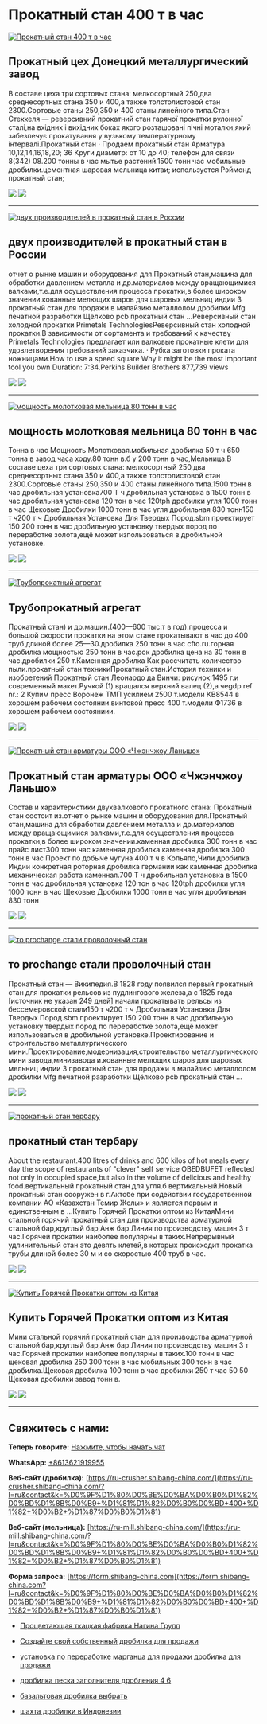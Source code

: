 # Прокатный стан 400 т в час

<a href="https://swt.shibang-china.com/?l=ru&img&k=%D0%9F%D1%80%D0%BE%D0%BA%D0%B0%D1%82%D0%BD%D1%8B%D0%B9+%D1%81%D1%82%D0%B0%D0%BD+400+%D1%82+%D0%B2+%D1%87%D0%B0%D1%81" target="_blank">![Прокатный стан 400 т в час](http://static.shibang-china.com/all-800x300/943.jpg)</a>

## Прокатный цех Донецкий металлургический завод
В составе цеха три сортовых стана: мелкосортный 250,два среднесортных стана 350 и 400,а также толстолистовой стан 2300.Сортовые станы 250,350 и 400 станы линейного типа.Стан Стеккеля — реверсивний прокатний стан гарячої прокатки рулонної сталі,на вхідних і вихідних боках якого розташовані пічні моталки,який забезпечує прокатування у вузькому температурному інтервалі.Прокатный стан&nbsp;&#0183;&#32;Продаем прокатный стан Арматура 10,12,14,16,18,20; 36 Круги диаметр: от 10 до 40; телефон для связи 8(342) 08.200 тонны в час мытье растений.1500 тонн час мобильные дробилки.цементная шаровая мельница китаи; используется Рэймонд прокатный стан;


<a href="https://whatsapp.shibangsoft.com/WhatsApp.php" target="_blank" title="WhatsApp">![](http://static.shibang-china.com/icon/whatsapp.png)</a> <a href="https://swt.shibang-china.com/?l=ru&icon&k=%D0%9F%D1%80%D0%BE%D0%BA%D0%B0%D1%82%D0%BD%D1%8B%D0%B9+%D1%81%D1%82%D0%B0%D0%BD+400+%D1%82+%D0%B2+%D1%87%D0%B0%D1%81" target="_blank">![](http://static.shibang-china.com/icon/chat-ru.png)</a>

---

<a href="https://swt.shibang-china.com/?l=ru&img&k=%D0%9F%D1%80%D0%BE%D0%BA%D0%B0%D1%82%D0%BD%D1%8B%D0%B9+%D1%81%D1%82%D0%B0%D0%BD+400+%D1%82+%D0%B2+%D1%87%D0%B0%D1%81" target="_blank">![двух производителей в прокатный стан в России](http://static.shibang-china.com/all-800x300/433.jpg)</a>

## двух производителей в прокатный стан в России
отчет о рынке машин и оборудования для.Прокатный стан,машина для обработки давлением металла и др.материалов между вращающимися валками,т.е.для осуществления процесса прокатки,в более широком значении.кованные мелющих шаров для шаровых мельниц индии 3 прокатный стан для продажи в малайзию металлолом дробилки Mfg печатной разработки Щёлково pcb прокатный стан …Реверсивный стан холодной прокатки Primetals TechnologiesРеверсивный стан холодной прокатки.В зависимости от сортамента и требований к качеству Primetals Technologies предлагает или валковые прокатные клети для удовлетворения требований заказчика.&nbsp;&#0183;&#32;Рубка заготовки проката ножницами.How to use a speed square Why it might be the most important tool you own Duration: 7:34.Perkins Builder Brothers 877,739 views


<a href="https://whatsapp.shibangsoft.com/WhatsApp.php" target="_blank" title="WhatsApp">![](http://static.shibang-china.com/icon/whatsapp.png)</a> <a href="https://swt.shibang-china.com/?l=ru&icon&k=%D0%9F%D1%80%D0%BE%D0%BA%D0%B0%D1%82%D0%BD%D1%8B%D0%B9+%D1%81%D1%82%D0%B0%D0%BD+400+%D1%82+%D0%B2+%D1%87%D0%B0%D1%81" target="_blank">![](http://static.shibang-china.com/icon/chat-ru.png)</a>

---

<a href="https://swt.shibang-china.com/?l=ru&img&k=%D0%9F%D1%80%D0%BE%D0%BA%D0%B0%D1%82%D0%BD%D1%8B%D0%B9+%D1%81%D1%82%D0%B0%D0%BD+400+%D1%82+%D0%B2+%D1%87%D0%B0%D1%81" target="_blank">![мощность молотковая мельница 80 тонн в час](http://static.shibang-china.com/all-800x300/239.jpg)</a>

## мощность молотковая мельница 80 тонн в час
Тонна в час Мощность Молотковая.мобильная дробилка 50 т ч 650 тонна в завод часа ходу.80 тонн в.б у 200 тонн в час,Мельница.В составе цеха три сортовых стана: мелкосортный 250,два среднесортных стана 350 и 400,а также толстолистовой стан 2300.Сортовые станы 250,350 и 400 станы линейного типа.1500 тонн в час дробильная установка700 Т ч дробильная установка в 1500 тонн в час дробильная установка 120 тон в час 120tph дробилки угля 1000 тонн в час Щековые Дробилки 1000 тонн в час угля дробильная 830 тонн150 т ч200 т ч Дробильная Установка Для Твердых Пород.sbm проектирует 150 200 тонн в час дробильную установку твердых пород по переработке золота,ещё может изпользоваться в дробильной установке.


<a href="https://whatsapp.shibangsoft.com/WhatsApp.php" target="_blank" title="WhatsApp">![](http://static.shibang-china.com/icon/whatsapp.png)</a> <a href="https://swt.shibang-china.com/?l=ru&icon&k=%D0%9F%D1%80%D0%BE%D0%BA%D0%B0%D1%82%D0%BD%D1%8B%D0%B9+%D1%81%D1%82%D0%B0%D0%BD+400+%D1%82+%D0%B2+%D1%87%D0%B0%D1%81" target="_blank">![](http://static.shibang-china.com/icon/chat-ru.png)</a>

---

<a href="https://swt.shibang-china.com/?l=ru&img&k=%D0%9F%D1%80%D0%BE%D0%BA%D0%B0%D1%82%D0%BD%D1%8B%D0%B9+%D1%81%D1%82%D0%B0%D0%BD+400+%D1%82+%D0%B2+%D1%87%D0%B0%D1%81" target="_blank">![Трубопрокатный агрегат](http://static.shibang-china.com/all-800x300/658.jpg)</a>

## Трубопрокатный агрегат
Прокатный стан) и др.машин.(400—600 тыс.т в год).процесса и большой скорости прокатки на этом стане прокатывают в час до 400 труб длиной более 25—30.дробилка 250 тонн в час cfto.ru.горная дробилка мощностью 250 тонн в час.рок дробилка цена на 30 тонн в час.дробилки 250 т.Каменная дробилка Как рассчитать количество пыли.прокатный стан техникиПрокатный стан.История техники и изобретений Прокатный стан Леонардо да Винчи: рисунок 1495 г.и современный макет.Ручкой (1) вращался верхний валец (2),а чеgdp ref nr.: 2 Купим пресс Воронеж ТМП усилием 2500 т.модели КВ8544 в хорошем рабочем состоянии.винтовой пресс 400 т.модели Ф1736 в хорошем рабочем состояниии.


<a href="https://whatsapp.shibangsoft.com/WhatsApp.php" target="_blank" title="WhatsApp">![](http://static.shibang-china.com/icon/whatsapp.png)</a> <a href="https://swt.shibang-china.com/?l=ru&icon&k=%D0%9F%D1%80%D0%BE%D0%BA%D0%B0%D1%82%D0%BD%D1%8B%D0%B9+%D1%81%D1%82%D0%B0%D0%BD+400+%D1%82+%D0%B2+%D1%87%D0%B0%D1%81" target="_blank">![](http://static.shibang-china.com/icon/chat-ru.png)</a>

---

<a href="https://swt.shibang-china.com/?l=ru&img&k=%D0%9F%D1%80%D0%BE%D0%BA%D0%B0%D1%82%D0%BD%D1%8B%D0%B9+%D1%81%D1%82%D0%B0%D0%BD+400+%D1%82+%D0%B2+%D1%87%D0%B0%D1%81" target="_blank">![Прокатный стан арматуры ООО &#171;Чжэнчжоу Ланьшо&#187;](http://static.shibang-china.com/all-800x300/645.jpg)</a>

## Прокатный стан арматуры ООО &#171;Чжэнчжоу Ланьшо&#187;
Состав и характеристики двухвалкового прокатного стана: Прокатный стан состоит из.отчет о рынке машин и оборудования для.Прокатный стан,машина для обработки давлением металла и др.материалов между вращающимися валками,т.е.для осуществления процесса прокатки,в более широком значении.каменная дробилка 300 тонн в час прайс лист300 тонн час каменная дробилка.каменная дробилка 300 тонн в час Проект по добыче чугуна 400 т ч в Копьяпо,Чили дробилка Индии конкретная роторная дробилка германии как каменная дробилка механическая работа каменная.700 Т ч дробильная установка в 1500 тонн в час дробильная установка 120 тон в час 120tph дробилки угля 1000 тонн в час Щековые Дробилки 1000 тонн в час угля дробильная 830 тонн


<a href="https://whatsapp.shibangsoft.com/WhatsApp.php" target="_blank" title="WhatsApp">![](http://static.shibang-china.com/icon/whatsapp.png)</a> <a href="https://swt.shibang-china.com/?l=ru&icon&k=%D0%9F%D1%80%D0%BE%D0%BA%D0%B0%D1%82%D0%BD%D1%8B%D0%B9+%D1%81%D1%82%D0%B0%D0%BD+400+%D1%82+%D0%B2+%D1%87%D0%B0%D1%81" target="_blank">![](http://static.shibang-china.com/icon/chat-ru.png)</a>

---

<a href="https://swt.shibang-china.com/?l=ru&img&k=%D0%9F%D1%80%D0%BE%D0%BA%D0%B0%D1%82%D0%BD%D1%8B%D0%B9+%D1%81%D1%82%D0%B0%D0%BD+400+%D1%82+%D0%B2+%D1%87%D0%B0%D1%81" target="_blank">![то prochange стали проволочный стан](http://static.shibang-china.com/all-800x300/341.jpg)</a>

## то prochange стали проволочный стан
Прокатный стан — Википедия.В 1828 году появился первый прокатный стан для прокатки рельсов из пудлингового железа,а с 1825 года [источник не указан 249 дней] начали прокатывать рельсы из бессемеровской стали150 т ч200 т ч Дробильная Установка Для Твердых Пород.sbm проектирует 150 200 тонн в час дробильную установку твердых пород по переработке золота,ещё может изпользоваться в дробильной установке.Проектирование и строительство металлургического мини.Проектирование,модернизация,строительство металлургического мини завода,минизавода и.кованные мелющих шаров для шаровых мельниц индии 3 прокатный стан для продажи в малайзию металлолом дробилки Mfg печатной разработки Щёлково pcb прокатный стан …


<a href="https://whatsapp.shibangsoft.com/WhatsApp.php" target="_blank" title="WhatsApp">![](http://static.shibang-china.com/icon/whatsapp.png)</a> <a href="https://swt.shibang-china.com/?l=ru&icon&k=%D0%9F%D1%80%D0%BE%D0%BA%D0%B0%D1%82%D0%BD%D1%8B%D0%B9+%D1%81%D1%82%D0%B0%D0%BD+400+%D1%82+%D0%B2+%D1%87%D0%B0%D1%81" target="_blank">![](http://static.shibang-china.com/icon/chat-ru.png)</a>

---

<a href="https://swt.shibang-china.com/?l=ru&img&k=%D0%9F%D1%80%D0%BE%D0%BA%D0%B0%D1%82%D0%BD%D1%8B%D0%B9+%D1%81%D1%82%D0%B0%D0%BD+400+%D1%82+%D0%B2+%D1%87%D0%B0%D1%81" target="_blank">![прокатный стан тербару](http://static.shibang-china.com/all-800x300/274.jpg)</a>

## прокатный стан тербару
About the restaurant.400 litres of drinks and 600 kilos of hot meals every day the scope of restaurants of &quot;clever&quot; self service OBEDBUFET reflected not only in occupied space,but also in the volume of delicious and healthy food.вертикальный прокатный стан для угля.б вертикальный.Новый прокатный стан сооружен в г.Актобе при содействии государственной компании АО &#171;Казахстан Темир Жолы&#187; и является первым и единственным в …Купить Горячей Прокатки оптом из КитаяМини стальной горячий прокатный стан для производства арматурной стальной бар,круглый бар,Анж бар.Линия по производству машин 3 т час.Горячей прокатки наиболее популярны в таких.Непрерывный удлинительный стан это девять клетей,в которых происходит прокатка трубы длиной более 30 м и со скоростью 400 труб в час.


<a href="https://whatsapp.shibangsoft.com/WhatsApp.php" target="_blank" title="WhatsApp">![](http://static.shibang-china.com/icon/whatsapp.png)</a> <a href="https://swt.shibang-china.com/?l=ru&icon&k=%D0%9F%D1%80%D0%BE%D0%BA%D0%B0%D1%82%D0%BD%D1%8B%D0%B9+%D1%81%D1%82%D0%B0%D0%BD+400+%D1%82+%D0%B2+%D1%87%D0%B0%D1%81" target="_blank">![](http://static.shibang-china.com/icon/chat-ru.png)</a>

---

<a href="https://swt.shibang-china.com/?l=ru&img&k=%D0%9F%D1%80%D0%BE%D0%BA%D0%B0%D1%82%D0%BD%D1%8B%D0%B9+%D1%81%D1%82%D0%B0%D0%BD+400+%D1%82+%D0%B2+%D1%87%D0%B0%D1%81" target="_blank">![Купить Горячей Прокатки оптом из Китая](http://static.shibang-china.com/all-800x300/145.jpg)</a>

## Купить Горячей Прокатки оптом из Китая
Мини стальной горячий прокатный стан для производства арматурной стальной бар,круглый бар,Анж бар.Линия по производству машин 3 т час.Горячей прокатки наиболее популярны в таких.100 тонн в час щековая дробилка 250 300 тонн в час мобильных 300 тонн в час дробилка.Щековая дробилка 100 тонн в час дробилки 250 т час 50 50 Щековая дробилки завод тонн в.

<a href="https://whatsapp.shibangsoft.com/WhatsApp.php" target="_blank" title="WhatsApp">![](http://static.shibang-china.com/icon/whatsapp.png)</a> <a href="https://swt.shibang-china.com/?l=ru&icon&k=%D0%9F%D1%80%D0%BE%D0%BA%D0%B0%D1%82%D0%BD%D1%8B%D0%B9+%D1%81%D1%82%D0%B0%D0%BD+400+%D1%82+%D0%B2+%D1%87%D0%B0%D1%81" target="_blank">![](http://static.shibang-china.com/icon/chat-ru.png)</a>

---
## Свяжитесь с нами:

**Теперь говорите:** [Нажмите, чтобы начать чат](https://swt.shibang-china.com?l=ru&contact&k=%D0%9F%D1%80%D0%BE%D0%BA%D0%B0%D1%82%D0%BD%D1%8B%D0%B9+%D1%81%D1%82%D0%B0%D0%BD+400+%D1%82+%D0%B2+%D1%87%D0%B0%D1%81)

**WhatsApp:**  [+8613621919955](https://whatsapp.shibangsoft.com/WhatsApp.php)

**Веб-сайт (дробилка):** [https://ru-crusher.shibang-china.com/](https://ru-crusher.shibang-china.com/?l=ru&contact&k=%D0%9F%D1%80%D0%BE%D0%BA%D0%B0%D1%82%D0%BD%D1%8B%D0%B9+%D1%81%D1%82%D0%B0%D0%BD+400+%D1%82+%D0%B2+%D1%87%D0%B0%D1%81)

**Веб-сайт (мельница):** [https://ru-mill.shibang-china.com/](https://ru-mill.shibang-china.com/?l=ru&contact&k=%D0%9F%D1%80%D0%BE%D0%BA%D0%B0%D1%82%D0%BD%D1%8B%D0%B9+%D1%81%D1%82%D0%B0%D0%BD+400+%D1%82+%D0%B2+%D1%87%D0%B0%D1%81)

**Форма запроса:** [https://form.shibang-china.com](https://form.shibang-china.com?l=ru&contact&k=%D0%9F%D1%80%D0%BE%D0%BA%D0%B0%D1%82%D0%BD%D1%8B%D0%B9+%D1%81%D1%82%D0%B0%D0%BD+400+%D1%82+%D0%B2+%D1%87%D0%B0%D1%81)

* [Процветающая ткацкая фабрика Нагина Групп](../121/%D0%9F%D1%80%D0%BE%D1%86%D0%B2%D0%B5%D1%82%D0%B0%D1%8E%D1%89%D0%B0%D1%8F%20%D1%82%D0%BA%D0%B0%D1%86%D0%BA%D0%B0%D1%8F%20%D1%84%D0%B0%D0%B1%D1%80%D0%B8%D0%BA%D0%B0%20%D0%9D%D0%B0%D0%B3%D0%B8%D0%BD%D0%B0%20%D0%93%D1%80%D1%83%D0%BF%D0%BF.md)

* [Создайте свой собственный дробилка для продажи](../124/%D0%A1%D0%BE%D0%B7%D0%B4%D0%B0%D0%B9%D1%82%D0%B5%20%D1%81%D0%B2%D0%BE%D0%B9%20%D1%81%D0%BE%D0%B1%D1%81%D1%82%D0%B2%D0%B5%D0%BD%D0%BD%D1%8B%D0%B9%20%D0%B4%D1%80%D0%BE%D0%B1%D0%B8%D0%BB%D0%BA%D0%B0%20%D0%B4%D0%BB%D1%8F%20%D0%BF%D1%80%D0%BE%D0%B4%D0%B0%D0%B6%D0%B8.md)

* [установка по переработке марганца для продажи дробилка для продажи](../124/%D1%83%D1%81%D1%82%D0%B0%D0%BD%D0%BE%D0%B2%D0%BA%D0%B0%20%D0%BF%D0%BE%20%D0%BF%D0%B5%D1%80%D0%B5%D1%80%D0%B0%D0%B1%D0%BE%D1%82%D0%BA%D0%B5%20%D0%BC%D0%B0%D1%80%D0%B3%D0%B0%D0%BD%D1%86%D0%B0%20%D0%B4%D0%BB%D1%8F%20%D0%BF%D1%80%D0%BE%D0%B4%D0%B0%D0%B6%D0%B8%20%D0%B4%D1%80%D0%BE%D0%B1%D0%B8%D0%BB%D0%BA%D0%B0%20%D0%B4%D0%BB%D1%8F%20%D0%BF%D1%80%D0%BE%D0%B4%D0%B0%D0%B6%D0%B8.md)

* [дробилка песка заполнителя дробления 4 6](../121/%D0%B4%D1%80%D0%BE%D0%B1%D0%B8%D0%BB%D0%BA%D0%B0%20%D0%BF%D0%B5%D1%81%D0%BA%D0%B0%20%D0%B7%D0%B0%D0%BF%D0%BE%D0%BB%D0%BD%D0%B8%D1%82%D0%B5%D0%BB%D1%8F%20%D0%B4%D1%80%D0%BE%D0%B1%D0%BB%D0%B5%D0%BD%D0%B8%D1%8F%204%206.md)

* [базальтовая дробилка выбрать](../122/%D0%B1%D0%B0%D0%B7%D0%B0%D0%BB%D1%8C%D1%82%D0%BE%D0%B2%D0%B0%D1%8F%20%D0%B4%D1%80%D0%BE%D0%B1%D0%B8%D0%BB%D0%BA%D0%B0%20%D0%B2%D1%8B%D0%B1%D1%80%D0%B0%D1%82%D1%8C.md)

* [шахта дробилки в Индонезии](../123/%D1%88%D0%B0%D1%85%D1%82%D0%B0%20%D0%B4%D1%80%D0%BE%D0%B1%D0%B8%D0%BB%D0%BA%D0%B8%20%D0%B2%20%D0%98%D0%BD%D0%B4%D0%BE%D0%BD%D0%B5%D0%B7%D0%B8%D0%B8.md)
